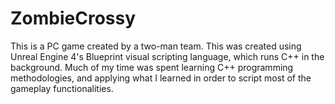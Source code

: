 # ZombieCrossy
This is a PC game created by a two-man team. This was created using Unreal Engine 4's Blueprint visual scripting language, which runs C++ in the background. Much of my time was spent learning C++ programming methodologies, and applying what I learned in order to script most of the gameplay functionalities.

